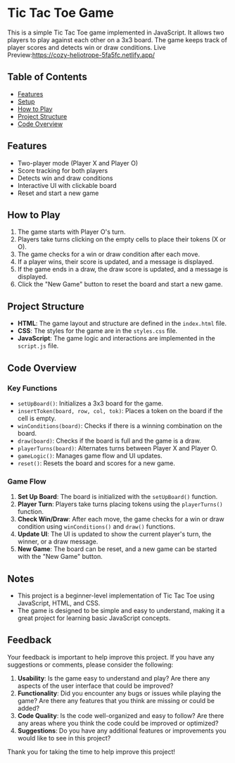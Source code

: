 # Tic Tac Toe Game

This is a simple Tic Tac Toe game implemented in JavaScript. It allows two players to play against each other on a 3x3 board. The game keeps track of player scores and detects win or draw conditions.
Live Preview:https://cozy-heliotrope-5fa5fc.netlify.app/

## Table of Contents

- [Features](#features)
- [Setup](#setup)
- [How to Play](#how-to-play)
- [Project Structure](#project-structure)
- [Code Overview](#code-overview)

## Features

- Two-player mode (Player X and Player O)
- Score tracking for both players
- Detects win and draw conditions
- Interactive UI with clickable board
- Reset and start a new game

## How to Play

1. The game starts with Player O's turn.
2. Players take turns clicking on the empty cells to place their tokens (X or O).
3. The game checks for a win or draw condition after each move.
4. If a player wins, their score is updated, and a message is displayed.
5. If the game ends in a draw, the draw score is updated, and a message is displayed.
6. Click the "New Game" button to reset the board and start a new game.

## Project Structure

- **HTML**: The game layout and structure are defined in the `index.html` file.
- **CSS**: The styles for the game are in the `styles.css` file.
- **JavaScript**: The game logic and interactions are implemented in the `script.js` file.

## Code Overview

### Key Functions

- `setUpBoard()`: Initializes a 3x3 board for the game.
- `insertToken(board, row, col, tok)`: Places a token on the board if the cell is empty.
- `winConditions(board)`: Checks if there is a winning combination on the board.
- `draw(board)`: Checks if the board is full and the game is a draw.
- `playerTurns(board)`: Alternates turns between Player X and Player O.
- `gameLogic()`: Manages game flow and UI updates.
- `reset()`: Resets the board and scores for a new game.

### Game Flow

1. **Set Up Board**: The board is initialized with the `setUpBoard()` function.
2. **Player Turn**: Players take turns placing tokens using the `playerTurns()` function.
3. **Check Win/Draw**: After each move, the game checks for a win or draw condition using `winConditions()` and `draw()` functions.
4. **Update UI**: The UI is updated to show the current player's turn, the winner, or a draw message.
5. **New Game**: The board can be reset, and a new game can be started with the "New Game" button.

## Notes

- This project is a beginner-level implementation of Tic Tac Toe using JavaScript, HTML, and CSS.
- The game is designed to be simple and easy to understand, making it a great project for learning basic JavaScript concepts.
## Feedback

Your feedback is important to help improve this project. If you have any suggestions or comments, please consider the following:

1. **Usability**: Is the game easy to understand and play? Are there any aspects of the user interface that could be improved?
2. **Functionality**: Did you encounter any bugs or issues while playing the game? Are there any features that you think are missing or could be added?
3. **Code Quality**: Is the code well-organized and easy to follow? Are there any areas where you think the code could be improved or optimized?
4. **Suggestions**: Do you have any additional features or improvements you would like to see in this project?


Thank you for taking the time to help improve this project!

